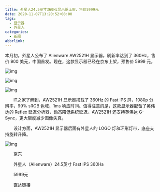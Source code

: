 ```yaml
---
title: 外星人24.5英寸360Hz显示器上架，售价5999元
date: 2020-11-07T13:20:52+08:00
tags:
  - 显示器
  - 外星人
categories:
  - 新闻
abbrlink:
---
```


本月初，外星人公布了 Alienware AW2521H 显示器，刷新率达到了 360Hz，售价 900 美元，中国首发。现在，这款显示器已经在京东上架，预售价 5999 元。

![img](https://cdn.jsdelivr.net/gh/yakeing/Documentation@main/Hexo/images/3dd9-kcaeqzx8752624.jpg)

![img](https://cdn.jsdelivr.net/gh/yakeing/Documentation@main/Hexo/images/b604-kcaeqzx8752625.jpg)

![img](https://cdn.jsdelivr.net/gh/yakeing/Documentation@main/Hexo/images/5f4e-kcaeqzx8752706.jpg)

　　IT之家了解到，AW2521H 显示器搭载了 360Hz 的 Fast IPS 屏，1080p 分辨率，99% sRGB 色域，1ms 响应时间。值得注意的是，这款显示器配备了英伟达的 Reflex 延迟分析器，动态降低系统延迟。AW2521H 还支持英伟达 G-Sync，更大限度减少图像失真。

　　设计方面，AW2521H 显示器后面有外星人的 LOGO 灯和环形灯带，底座支持旋转升降。

![img](https://cdn.jsdelivr.net/gh/yakeing/Documentation@main/Hexo/images/094d-kcaeqzx8752712.jpg)

　　京东

　　外星人（Alienware）24.5英寸 Fast IPS 360Ha

　　5999元

　　直达链接
